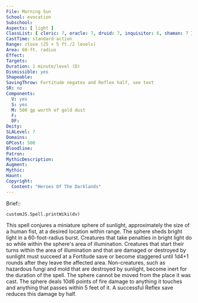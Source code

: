 ```yaml
---
File: Morning Sun
School: evocation
Subschool: 
Aspects: [ light ]
ClassList: { cleric: 7, oracle: 7, druid: 7, inquisitor: 6, shaman: 7 }
CastTime: standard action
Range: close (25 + 5 ft./2 levels)
Area: 60-ft. radius
Effect: 
Targets: 
Duration: 1 minute/level (D)
Dismissible: yes
Shapeable: 
SavingThrow: Fortitude negates and Reflex half, see text
SR: no
Components:
  V: yes
  S: yes
  M: 500 gp worth of gold dust
  F: 
  DF: 
Deity: 
SLALevel: 7
Domains: 
GPCost: 500
Bloodline: 
Patron: 
MythicDescription: 
Augment: 
Mythic: 
Haunt: 
Copyright:
  Content: "Heroes Of The Darklands"
---
```

Brief:: 

```dataviewjs
customJS.Spell.printWiki(dv)
```

This spell conjures a miniature sphere of sunlight, approximately the size of a human fist, at a desired location within range. The sphere sheds bright light in a 60-foot-radius burst. Creatures that take penalties in bright light do so while within the sphere's area of illumination. Creatures that start their turns within the area of illumination and that are damaged or destroyed by sunlight must succeed at a Fortitude save or become staggered until 1d4+1 rounds after they leave the affected area. Non-creatures, such as hazardous fungi and mold that are destroyed by sunlight, become inert for the duration of the spell.  The sphere cannot be moved from the place it was cast. The sphere deals 10d6 points of fire damage to anything it touches and anything that passes within 5 feet of it. A successful Reflex save reduces this damage by half.
